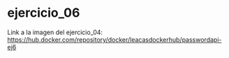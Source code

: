 # ejercicio_06
Link a la imagen del ejercicio_04: https://hub.docker.com/repository/docker/leacasdockerhub/passwordapi-ej6